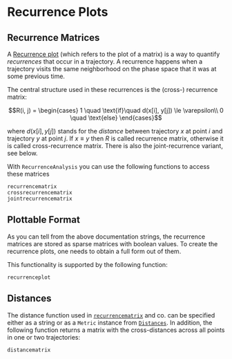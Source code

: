 # Recurrence Plots
## Recurrence Matrices

A [Recurrence plot](https://en.wikipedia.org/wiki/Recurrence_plot) (which refers to the plot of a matrix) is a way to quantify *recurrences* that occur in a trajectory. A recurrence happens when a trajectory visits the same neighborhood on the phase space that it was at some previous time.

The central structure used in these recurrences is the (cross-) recurrence matrix:
```math
R(i, j) = \begin{cases}
1 \quad \text{if}\quad d(x[i], y[j]) \le \varepsilon\\
0 \quad \text{else}
\end{cases}
```
where $d(x[i], y[j])$ stands for the _distance_ between trajectory $x$ at point $i$ and trajectory $y$ at point $j$. If $x\equiv y$ then $R$ is called recurrence matrix, otherwise it is called cross-recurrence matrix. There is also the joint-recurrence variant, see below.

With `RecurrenceAnalysis` you can use the following functions to access these matrices
```@docs
recurrencematrix
crossrecurrencematrix
jointrecurrencematrix
```

## Plottable Format
As you can tell from the above documentation strings, the recurrence matrices are stored as sparse matrices with boolean values. To create the recurrence plots, one needs to obtain a full form out of them.

This functionality is supported by the following function:
```@docs
recurrenceplot
```

## Distances
The distance function used in [`recurrencematrix`](@ref) and co. can be specified either as a string or as a `Metric` instance from [`Distances`](https://github.com/JuliaStats/Distances.jl). In addition, the following function returns a matrix with the cross-distances across all points in one or two trajectories:
```@docs
distancematrix
```
